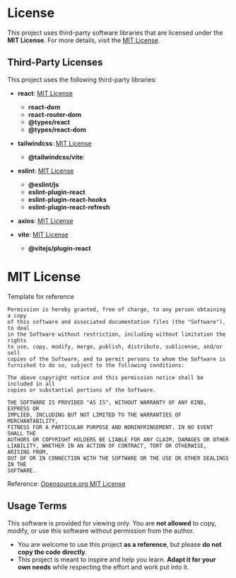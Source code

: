 # License

This project uses third-party software libraries that are licensed under the **MIT License**. For more details, visit the [MIT License](https://opensource.org/licenses/MIT).

## Third-Party Licenses

This project uses the following third-party libraries:

- **react**: [MIT License](https://github.com/facebook/react/blob/main/LICENSE)
  - **react-dom**
  - **react-router-dom**
  - **@types/react**
  - **@types/react-dom**
    
- **tailwindcss**: [MIT License](https://github.com/tailwindlabs/tailwindcss/blob/main/LICENSE)
  - **@tailwindcss/vite**:

- **eslint**: [MIT License](https://github.com/eslint/eslint/blob/main/LICENSE)
  - **@eslint/js**
  - **eslint-plugin-react**
  - **eslint-plugin-react-hooks**
  - **eslint-plugin-react-refresh**
 
- **axios**: [MIT License](https://github.com/axios/axios/blob/v1.x/LICENSE)

- **vite**: [MIT License](https://github.com/vitejs/vite/blob/main/LICENSE)
  - **@vitejs/plugin-react**


# MIT License 

Template for reference
```
Permission is hereby granted, free of charge, to any person obtaining a copy
of this software and associated documentation files (the "Software"), to deal
in the Software without restriction, including without limitation the rights
to use, copy, modify, merge, publish, distribute, sublicense, and/or sell
copies of the Software, and to permit persons to whom the Software is
furnished to do so, subject to the following conditions:

The above copyright notice and this permission notice shall be included in all
copies or substantial portions of the Software.

THE SOFTWARE IS PROVIDED "AS IS", WITHOUT WARRANTY OF ANY KIND, EXPRESS OR
IMPLIED, INCLUDING BUT NOT LIMITED TO THE WARRANTIES OF MERCHANTABILITY,
FITNESS FOR A PARTICULAR PURPOSE AND NONINFRINGEMENT. IN NO EVENT SHALL THE
AUTHORS OR COPYRIGHT HOLDERS BE LIABLE FOR ANY CLAIM, DAMAGES OR OTHER
LIABILITY, WHETHER IN AN ACTION OF CONTRACT, TORT OR OTHERWISE, ARISING FROM,
OUT OF OR IN CONNECTION WITH THE SOFTWARE OR THE USE OR OTHER DEALINGS IN THE
SOFTWARE.
```
Reference: [Opensource.org MIT License](https://opensource.org/licenses/MIT)


## Usage Terms

This software is provided for viewing only. You are **not allowed** to copy, modify, or use this software without permission from the author.

- You are welcome to use this project **as a reference**, but please **do not copy the code directly**.
- This project is meant to inspire and help you learn. **Adapt it for your own needs** while respecting the effort and work put into it.
